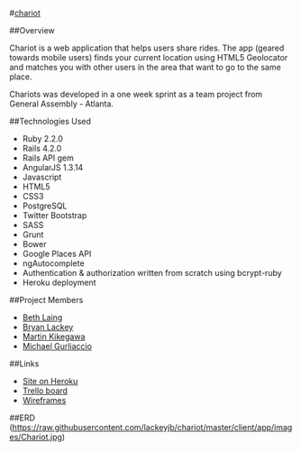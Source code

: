#[chariot](https://chariots.herokuapp.com)

##Overview

Chariot is a web application that helps users share rides. The app (geared towards mobile users) finds your current location using HTML5 Geolocator and matches you with other users in the area that want to go to the same place. 

Chariots was developed in a one week sprint as a team project from General Assembly - Atlanta.

##Technologies Used
* Ruby 2.2.0
* Rails 4.2.0
* Rails API gem
* AngularJS 1.3.14
* Javascript
* HTML5
* CSS3
* PostgreSQL
* Twitter Bootstrap
* SASS
* Grunt
* Bower
* Google Places API
* ngAutocomplete
* Authentication & authorization written from scratch using bcrypt-ruby
* Heroku deployment

##Project Members
* [Beth Laing](https://github.com/laingbeth)
* [Bryan Lackey](https://github.com/lackeyjb)
* [Martin Kikegawa](https://github.com/mkikegawa)
* [Michael Gurliaccio](https://github.com/gurliaccio)

##Links
* [Site on Heroku](https://chariots.herokuapp.com)
* [Trello board](https://trello.com/b/wZDlwPRc/chariot)
* [Wireframes](https://moqups.com/lackeyjb/6u8pzIcy/)

##ERD
(https://raw.githubusercontent.com/lackeyjb/chariot/master/client/app/images/Chariot.jpg)
